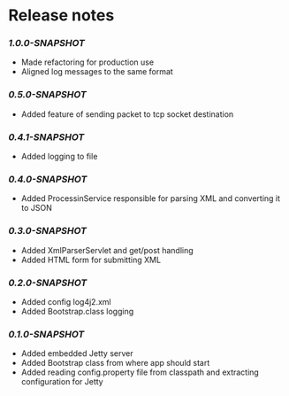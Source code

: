 #  Release notes

###  _1.0.0-SNAPSHOT_
- Made refactoring for production use
- Aligned log messages to the same format

###  _0.5.0-SNAPSHOT_
- Added feature of sending packet to tcp socket destination

###  _0.4.1-SNAPSHOT_
- Added logging to file

###  _0.4.0-SNAPSHOT_
- Added ProcessinService responsible for parsing XML and converting it to JSON

###  _0.3.0-SNAPSHOT_
- Added XmlParserServlet and get/post handling
- Added HTML form for submitting XML

###  _0.2.0-SNAPSHOT_
- Added config log4j2.xml
- Added Bootstrap.class logging

###  _0.1.0-SNAPSHOT_
- Added embedded Jetty server
- Added Bootstrap class from where app should start
- Added reading config.property file from classpath and extracting configuration for Jetty